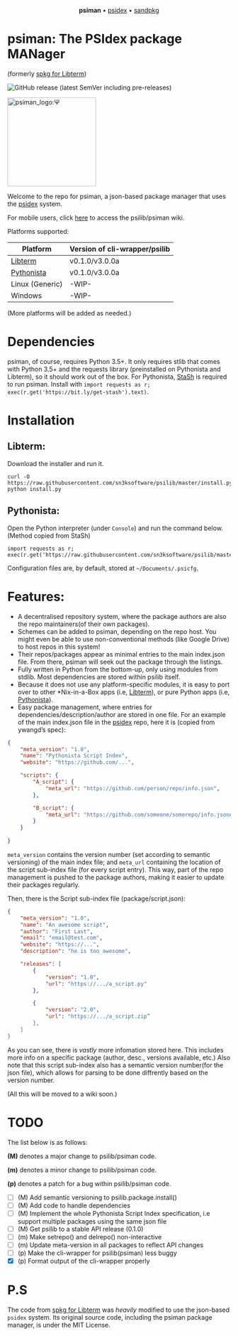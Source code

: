 <p align="center">
  <b> psiman </b> &bull;
  <a href="https://github.com/sn3ksoftware/psidex">psidex</a> &bull;
    <a href="https://github.com/sn3ksoftware/sandpkg">sandpkg</a>
</p>

# psiman: The PSIdex package MANager
(formerly [spkg for Libterm](https://github.com/sn3ksoftware/sandpkg/tree/testing))

![GitHub release (latest SemVer including pre-releases)](https://img.shields.io/github/v/release/sn3ksoftware/psilib?include_prereleases&sort=semver)

<img src="https://raw.githubusercontent.com/sn3ksoftware/psilib/master/psiman_logo.png" alt="psiman_logo:Ψ" width="200"/>

Welcome to the repo for psiman, a json-based package manager that uses the [psidex](https://github.com/sn3ksoftware/psidex) system.

For mobile users, click [here](https://github.com/sn3ksoftware/psilib/wiki) to access the psilib/psiman wiki.

Platforms supported:

| Platform  | Version of cli-wrapper/psilib |
| --- | --- |
| [Libterm](https://github.com/ColdGrub1384/LibTerm) | v0.1.0/v3.0.0a |
| [Pythonista](http://omz-software.com/pythonista/) | v0.1.0/v3.0.0a |
| Linux (Generic) | -WIP- |
| Windows | -WIP- |

(More platforms will be added as needed.)
# Dependencies
psiman, of course, requires Python 3.5+.
It only requires stlib that comes with Python 3.5+ and the requests library (preinstalled on Pythonista and Libterm), so it should work out of the box.
For Pythonista, [StaSh](https://github.com/ywangd/stash) is required to run psiman.
Install with `import requests as r; exec(r.get('https://bit.ly/get-stash').text)`.
# Installation
## Libterm:
Download the installer and run it.
```
curl -O https://raw.githubusercontent.com/sn3ksoftware/psilib/master/install.py
python install.py
```
## Pythonista:
Open the Python interpreter (under `Console`) and run the command below. (Method copied from StaSh)
```
import requests as r; exec(r.get('https://raw.githubusercontent.com/sn3ksoftware/psilib/master/install.py').text)
```
Configuration files are, by default, stored at `~/Documents/.psicfg`.
# Features:
* A decentralised repository system, where the package authors are also the repo maintainers(of their own packages).
* Schemes can be added to psiman, depending on the repo host. You might even be able to use non-conventional methods (like Google Drive) to host repos in this system!
* Their repos/packages appear as minimal entries to the main index.json file. From there, psiman will seek out the package through the listings.
* Fully written in Python from the bottom-up, only using modules from stdlib. Most dependencies are stored within psilib itself.
* Because it does not use any platform-specific modules, it is easy to port over to other *Nix-in-a-Box apps (i.e, [Libterm](https://github.com/ColdGrub1384/LibTerm)), or pure Python apps (i.e, [Pythonista](http://omz-software.com/pythonista/)).
* Easy package management, where entries for dependencies/description/author are stored in one file.
For an example of the main index.json file in the [psidex](https://github.com/sn3ksoftware/psidex) repo, here it is (copied from ywangd’s spec):
```json
{
    "meta_version": "1.0",
    "name": "Pythonista Script Index",
    "website": "https://github.com/...",

    "scripts": {
        "A_script": {
            "meta_url": "https://github.com/person/repo/info.json",
        },

        "B_script": {
            "meta_url": "https://github.com/someone/somerepo/info.json#B_script",
        }
    }
    
}
```
`meta_version` contains the version number (set according to semantic versioning) of the main index file;
and `meta_url` containing the location of the script sub-index file (for every script entry).
This way, part of the repo management is pushed to the package authors, making it easier to update
their packages regularly.

Then, there is the Script sub-index file (package/script.json):
```json
{
    "meta_version": "1.0",  
    "name": "An awesome script",
    "author": "First Last",
    "email": "email@test.com",
    "website": "https://...",
    "description": "he is too awesome",

    "releases": [ 
        {
            "version": "1.0", 
            "url": "https://.../a_script.py"
        },

        {
            "version": "2.0", 
            "url": "https://.../a_script.zip”
        },
    ]
}
```
As you can see, there is _vastly_ more infomation stored here.
This includes more info on a specific package (author, desc., versions available, etc.)
Also note that this script sub-index also has a semantic version number(for the json file), which allows for
parsing to be done diffrently based on the version number.

(All this will be moved to a wiki soon.)
# TODO
The list below is as follows:

**(M)** denotes a major change to psilib/psiman code.

**(m)** denotes a minor change to psilib/psiman code.

**(p)** denotes a patch for a bug within psilib/psiman code.

- [ ] (M) Add semantic versioning to psilib.package.install()
- [ ] (M) Add code to handle dependencies
- [ ] (M) Implement the whole Pythonista Script Index specification, i.e support multiple 
packages using the same json file
- [ ] (M) Get psilib to a stable API release (0.1.0)
- [ ] (m) Make setrepo() and delrepo() non-interactive 
- [ ] (m) Update meta-version in all packages to reflect API changes
- [ ] (p) Make the cli-wrapper for psilib(psiman) less buggy
- [x] (p) Format output of the cli-wrapper properly

# P.S
The code from [spkg for Libterm](https://github.com/sn3ksoftware/sandpkg/tree/testing) was _heavily_ modified to use the json-based `psidex` system.
Its original source code, including the psiman package manager, is under the MIT License.
